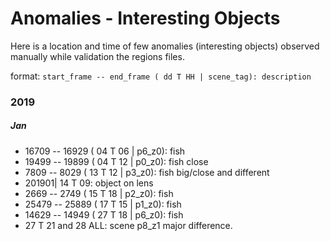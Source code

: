 # Anomalies - Interesting Objects
Here is a location and time of few anomalies (interesting objects) observed manually while validation the regions files.

format: `start_frame -- end_frame ( dd T HH | scene_tag): description`

### 2019
##### Jan
- 16709 -- 16929 ( 04 T 06 | p6_z0): fish
- 19499 -- 19899 ( 04 T 12 | p0_z0): fish close
- 7809 -- 8029 ( 13 T 12 | p3_z0): fish big/close and different
- 201901| 14 T 09: object on lens
- 2669 -- 2749 ( 15 T 18 | p2_z0): fish
- 25479 -- 25889 ( 17 T 15 | p1_z0): fish
- 14629 -- 14949 ( 27 T 18 | p6_z0): fish
- 27 T 21 and 28 ALL: scene p8_z1 major difference.
